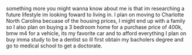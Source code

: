 something more you might wanna know about me is that im researching a future lifestyle im looking foward to living in. I plan on moving to Charlotte North Carolina becuase of the housing prices, I might end up with a family so I also plan on buying a 3 bedroom home for a purchase price of 400k, bmw m4 for a vehicle, its my favorite car and to afford everything I plan on buy imma study to be a dentist so ill first obtain my bacholers degree and go to medical school to get a doctorate.
